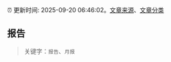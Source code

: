 :alarm_clock: 更新时间: 2025-09-20 06:46:02。[文章来源](/README.md)、[文章分类](/TAGS.md)

## 报告


> 关键字：`报告`、`月报`



